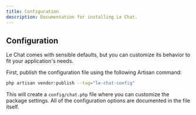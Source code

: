 ```yaml
---
title: Configuration
description: Documentation for installing Le Chat.
---
```


## Configuration

Le Chat comes with sensible defaults, but you can customize its behavior to fit your application's needs.

First, publish the configuration file using the following Artisan command:
```bash
php artisan vendor:publish --tag="le-chat-config"
```

This will create a `config/chat.php` file where you can customize the package settings. All of the configuration options are documented in the file itself.